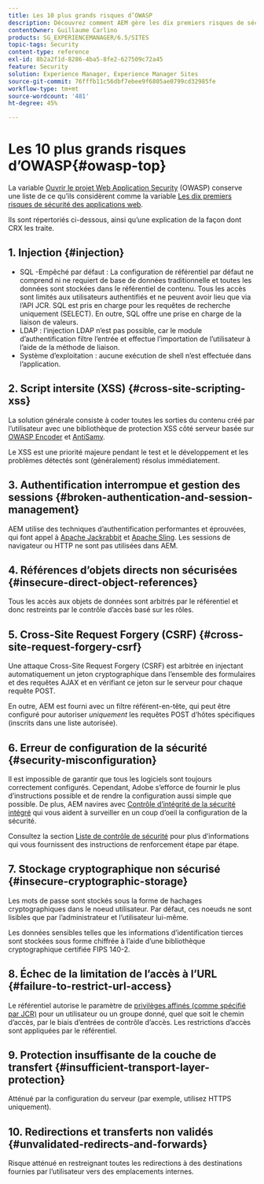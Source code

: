 ```yaml
---
title: Les 10 plus grands risques d’OWASP
description: Découvrez comment AEM gère les dix premiers risques de sécurité OWASP.
contentOwner: Guillaume Carlino
products: SG_EXPERIENCEMANAGER/6.5/SITES
topic-tags: Security
content-type: reference
exl-id: 8b2a2f1d-8286-4ba5-8fe2-627509c72a45
feature: Security
solution: Experience Manager, Experience Manager Sites
source-git-commit: 76fffb11c56dbf7ebee9f6805ae0799cd32985fe
workflow-type: tm+mt
source-wordcount: '481'
ht-degree: 45%

---
```


# Les 10 plus grands risques d’OWASP{#owasp-top}

La variable [Ouvrir le projet Web Application Security](https://owasp.org/) (OWASP) conserve une liste de ce qu’ils considèrent comme la variable [Les dix premiers risques de sécurité des applications web](https://owasp.org/www-project-top-ten/).

Ils sont répertoriés ci-dessous, ainsi qu’une explication de la façon dont CRX les traite.

## 1. Injection {#injection}

* SQL -Empêché par défaut : La configuration de référentiel par défaut ne comprend ni ne requiert de base de données traditionnelle et toutes les données sont stockées dans le référentiel de contenu. Tous les accès sont limités aux utilisateurs authentifiés et ne peuvent avoir lieu que via l’API JCR. SQL est pris en charge pour les requêtes de recherche uniquement (SELECT). En outre, SQL offre une prise en charge de la liaison de valeurs.
* LDAP : l’injection LDAP n’est pas possible, car le module d’authentification filtre l’entrée et effectue l’importation de l’utilisateur à l’aide de la méthode de liaison.
* Système d’exploitation : aucune exécution de shell n’est effectuée dans l’application.

## 2. Script intersite (XSS) {#cross-site-scripting-xss}

La solution générale consiste à coder toutes les sorties du contenu créé par l’utilisateur avec une bibliothèque de protection XSS côté serveur basée sur [OWASP Encoder](https://owasp.org/www-project-java-encoder/) et [AntiSamy](https://wiki.owasp.org/index.php/Category:OWASP_AntiSamy_Project).

Le XSS est une priorité majeure pendant le test et le développement et les problèmes détectés sont (généralement) résolus immédiatement.

## 3. Authentification interrompue et gestion des sessions {#broken-authentication-and-session-management}

AEM utilise des techniques d’authentification performantes et éprouvées, qui font appel à [Apache Jackrabbit](https://jackrabbit.apache.org/jcr/index.html) et [Apache Sling](https://sling.apache.org/). Les sessions de navigateur ou HTTP ne sont pas utilisées dans AEM.

## 4. Références d’objets directs non sécurisées {#insecure-direct-object-references}

Tous les accès aux objets de données sont arbitrés par le référentiel et donc restreints par le contrôle d’accès basé sur les rôles.

## 5. Cross-Site Request Forgery (CSRF) {#cross-site-request-forgery-csrf}

Une attaque Cross-Site Request Forgery (CSRF) est arbitrée en injectant automatiquement un jeton cryptographique dans l’ensemble des formulaires et des requêtes AJAX et en vérifiant ce jeton sur le serveur pour chaque requête POST.

En outre, AEM est fourni avec un filtre référent-en-tête, qui peut être configuré pour autoriser *uniquement* les requêtes POST d’hôtes spécifiques (inscrits dans une liste autorisée).

## 6. Erreur de configuration de la sécurité {#security-misconfiguration}

Il est impossible de garantir que tous les logiciels sont toujours correctement configurés. Cependant, Adobe s’efforce de fournir le plus d’instructions possible et de rendre la configuration aussi simple que possible. De plus, AEM navires avec [Contrôle d’intégrité de la sécurité intégré](/help/sites-administering/operations-dashboard.md) qui vous aident à surveiller en un coup d’oeil la configuration de la sécurité.

Consultez la section [Liste de contrôle de sécurité](/help/sites-administering/security-checklist.md) pour plus d’informations qui vous fournissent des instructions de renforcement étape par étape.

## 7. Stockage cryptographique non sécurisé {#insecure-cryptographic-storage}

Les mots de passe sont stockés sous la forme de hachages cryptographiques dans le noeud utilisateur. Par défaut, ces noeuds ne sont lisibles que par l’administrateur et l’utilisateur lui-même.

Les données sensibles telles que les informations d’identification tierces sont stockées sous forme chiffrée à l’aide d’une bibliothèque cryptographique certifiée FIPS 140-2.

## 8. Échec de la limitation de l’accès à l’URL {#failure-to-restrict-url-access}

Le référentiel autorise le paramètre de [privilèges affinés (comme spécifié par JCR)](https://developer.adobe.com/experience-manager/reference-materials/spec/jcr/2.0/16_Access_Control_Management.html) pour un utilisateur ou un groupe donné, quel que soit le chemin d’accès, par le biais d’entrées de contrôle d’accès. Les restrictions d’accès sont appliquées par le référentiel.

## 9. Protection insuffisante de la couche de transfert {#insufficient-transport-layer-protection}

Atténué par la configuration du serveur (par exemple, utilisez HTTPS uniquement).

## 10. Redirections et transferts non validés {#unvalidated-redirects-and-forwards}

Risque atténué en restreignant toutes les redirections à des destinations fournies par l’utilisateur vers des emplacements internes.
